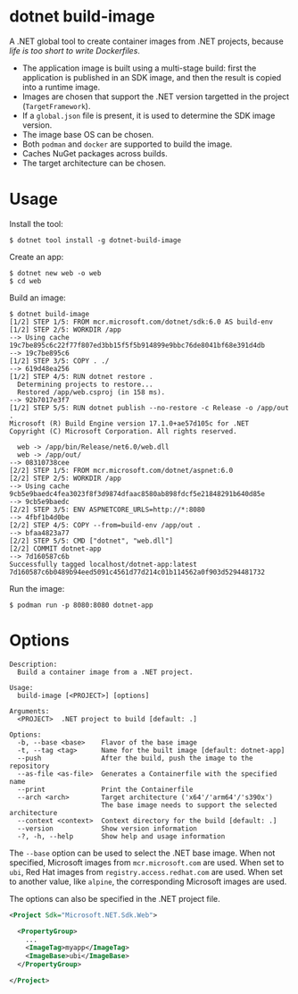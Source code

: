 # dotnet build-image

A .NET global tool to create container images from .NET projects, because _life is too short to write Dockerfiles_.

- The application image is built using a multi-stage build: first the application is published in an SDK image, and then the result is copied into a runtime image.
- Images are chosen that support the .NET version targetted in the project (`TargetFramework`).
- If a `global.json` file is present, it is used to determine the SDK image version.
- The image base OS can be chosen.
- Both `podman` and `docker` are supported to build the image.
- Caches NuGet packages across builds.
- The target architecture can be chosen.

# Usage

Install the tool:

```
$ dotnet tool install -g dotnet-build-image
```

Create an app:
```
$ dotnet new web -o web
$ cd web
```

Build an image:
```
$ dotnet build-image
[1/2] STEP 1/5: FROM mcr.microsoft.com/dotnet/sdk:6.0 AS build-env
[1/2] STEP 2/5: WORKDIR /app
--> Using cache 19c7be895c6c22f77f807ed3bb15f5f5b914899e9bbc76de8041bf68e391d4db
--> 19c7be895c6
[1/2] STEP 3/5: COPY . ./
--> 619d48ea256
[1/2] STEP 4/5: RUN dotnet restore .
  Determining projects to restore...
  Restored /app/web.csproj (in 158 ms).
--> 92b7017e3f7
[1/2] STEP 5/5: RUN dotnet publish --no-restore -c Release -o /app/out .
Microsoft (R) Build Engine version 17.1.0+ae57d105c for .NET
Copyright (C) Microsoft Corporation. All rights reserved.

  web -> /app/bin/Release/net6.0/web.dll
  web -> /app/out/
--> 08310738cee
[2/2] STEP 1/5: FROM mcr.microsoft.com/dotnet/aspnet:6.0
[2/2] STEP 2/5: WORKDIR /app
--> Using cache 9cb5e9baedc4fea3023f8f3d9874dfaac8580ab898fdcf5e21848291b640d85e
--> 9cb5e9baedc
[2/2] STEP 3/5: ENV ASPNETCORE_URLS=http://*:8080
--> 4fbf1b4d0be
[2/2] STEP 4/5: COPY --from=build-env /app/out .
--> bfaa4823a77
[2/2] STEP 5/5: CMD ["dotnet", "web.dll"]
[2/2] COMMIT dotnet-app
--> 7d160587c6b
Successfully tagged localhost/dotnet-app:latest
7d160587c6b0489b94eed5091c4561d77d214c01b114562a0f903d5294481732
```

Run the image:
```
$ podman run -p 8080:8080 dotnet-app
```

# Options

```
Description:
  Build a container image from a .NET project.

Usage:
  build-image [<PROJECT>] [options]

Arguments:
  <PROJECT>  .NET project to build [default: .]

Options:
  -b, --base <base>    Flavor of the base image
  -t, --tag <tag>      Name for the built image [default: dotnet-app]
  --push               After the build, push the image to the repository
  --as-file <as-file>  Generates a Containerfile with the specified name
  --print              Print the Containerfile
  --arch <arch>        Target architecture ('x64'/'arm64'/'s390x')
                       The base image needs to support the selected architecture
  --context <context>  Context directory for the build [default: .]
  --version            Show version information
  -?, -h, --help       Show help and usage information
```

The `--base` option can be used to select the .NET base image.
When not specified, Microsoft images from `mcr.microsoft.com` are used.
When set to `ubi`, Red Hat images from `registry.access.redhat.com` are used.
When set to another value, like `alpine`, the corresponding Microsoft images are used.

The options can also be specified in the .NET project file.
```xml
<Project Sdk="Microsoft.NET.Sdk.Web">

  <PropertyGroup>
    ...
    <ImageTag>myapp</ImageTag>
    <ImageBase>ubi</ImageBase>
  </PropertyGroup>

</Project>
```
